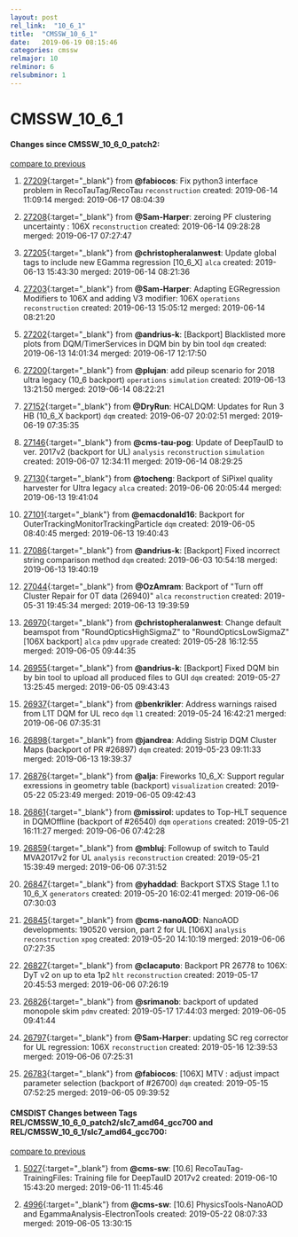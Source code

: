 ```yaml
---
layout: post
rel_link:  "10_6_1"
title:  "CMSSW_10_6_1"
date:   2019-06-19 08:15:46
categories: cmssw
relmajor: 10
relminor: 6
relsubminor: 1
---
```


# CMSSW_10_6_1
#### Changes since CMSSW_10_6_0_patch2:
[compare to previous](https://github.com/cms-sw/cmssw/compare/CMSSW_10_6_0_patch2...CMSSW_10_6_1)



1. [27209](http://github.com/cms-sw/cmssw/pull/27209){:target="_blank"}  from **@fabiocos**: Fix python3 interface problem in RecoTauTag/RecoTau `reconstruction`  created: 2019-06-14 11:09:14 merged: 2019-06-17 08:04:39



2. [27208](http://github.com/cms-sw/cmssw/pull/27208){:target="_blank"}  from **@Sam-Harper**: zeroing PF clustering uncertainty : 106X `reconstruction`  created: 2019-06-14 09:28:28 merged: 2019-06-17 07:27:47



3. [27205](http://github.com/cms-sw/cmssw/pull/27205){:target="_blank"}  from **@christopheralanwest**: Update global tags to include new EGamma regression [10_6_X] `alca`  created: 2019-06-13 15:43:30 merged: 2019-06-14 08:21:36



4. [27203](http://github.com/cms-sw/cmssw/pull/27203){:target="_blank"}  from **@Sam-Harper**: Adapting EGRegression Modifiers to 106X and adding V3 modifier: 106X `operations`  `reconstruction`  created: 2019-06-13 15:05:12 merged: 2019-06-14 08:21:20



5. [27202](http://github.com/cms-sw/cmssw/pull/27202){:target="_blank"}  from **@andrius-k**: [Backport] Blacklisted more plots from DQM/TimerServices in DQM bin by bin tool `dqm`  created: 2019-06-13 14:01:34 merged: 2019-06-17 12:17:50



6. [27200](http://github.com/cms-sw/cmssw/pull/27200){:target="_blank"}  from **@plujan**: add pileup scenario for 2018 ultra legacy (10_6 backport) `operations`  `simulation`  created: 2019-06-13 13:21:50 merged: 2019-06-14 08:22:21



7. [27152](http://github.com/cms-sw/cmssw/pull/27152){:target="_blank"}  from **@DryRun**: HCALDQM: Updates for Run 3 HB (10_6_X backport) `dqm`  created: 2019-06-07 20:02:51 merged: 2019-06-19 07:35:35



8. [27146](http://github.com/cms-sw/cmssw/pull/27146){:target="_blank"}  from **@cms-tau-pog**: Update of DeepTauID to ver. 2017v2 (backport for UL) `analysis`  `reconstruction`  `simulation`  created: 2019-06-07 12:34:11 merged: 2019-06-14 08:29:25



9. [27130](http://github.com/cms-sw/cmssw/pull/27130){:target="_blank"}  from **@tocheng**: Backport of SiPixel quality harvester for Ultra legacy `alca`  created: 2019-06-06 20:05:44 merged: 2019-06-13 19:41:04



10. [27101](http://github.com/cms-sw/cmssw/pull/27101){:target="_blank"}  from **@emacdonald16**: Backport for OuterTrackingMonitorTrackingParticle `dqm`  created: 2019-06-05 08:40:45 merged: 2019-06-13 19:40:43



11. [27086](http://github.com/cms-sw/cmssw/pull/27086){:target="_blank"}  from **@andrius-k**: [Backport] Fixed incorrect string comparison method `dqm`  created: 2019-06-03 10:54:18 merged: 2019-06-13 19:40:19



12. [27044](http://github.com/cms-sw/cmssw/pull/27044){:target="_blank"}  from **@OzAmram**: Backport of "Turn off Cluster Repair for 0T data (26940)" `alca`  `reconstruction`  created: 2019-05-31 19:45:34 merged: 2019-06-13 19:39:59



13. [26970](http://github.com/cms-sw/cmssw/pull/26970){:target="_blank"}  from **@christopheralanwest**: Change default beamspot from "RoundOpticsHighSigmaZ" to "RoundOpticsLowSigmaZ" [106X backport] `alca`  `pdmv`  `upgrade`  created: 2019-05-28 16:12:55 merged: 2019-06-05 09:44:35



14. [26955](http://github.com/cms-sw/cmssw/pull/26955){:target="_blank"}  from **@andrius-k**: [Backport] Fixed DQM bin by bin tool to upload all produced files to GUI `dqm`  created: 2019-05-27 13:25:45 merged: 2019-06-05 09:43:43



15. [26937](http://github.com/cms-sw/cmssw/pull/26937){:target="_blank"}  from **@benkrikler**: Address warnings raised from L1T DQM for UL reco `dqm`  `l1`  created: 2019-05-24 16:42:21 merged: 2019-06-06 07:35:31



16. [26898](http://github.com/cms-sw/cmssw/pull/26898){:target="_blank"}  from **@jandrea**: Adding Sistrip DQM Cluster Maps (backport of PR #26897) `dqm`  created: 2019-05-23 09:11:33 merged: 2019-06-13 19:39:37



17. [26876](http://github.com/cms-sw/cmssw/pull/26876){:target="_blank"}  from **@alja**: Fireworks 10_6_X: Support regular exressions in geometry table (backport) `visualization`  created: 2019-05-22 05:23:49 merged: 2019-06-05 09:42:43



18. [26861](http://github.com/cms-sw/cmssw/pull/26861){:target="_blank"}  from **@missirol**: updates to Top-HLT sequence in DQMOffline (backport of #26540) `dqm`  `operations`  created: 2019-05-21 16:11:27 merged: 2019-06-06 07:42:28



19. [26859](http://github.com/cms-sw/cmssw/pull/26859){:target="_blank"}  from **@mbluj**: Followup of switch to TauId MVA2017v2 for UL `analysis`  `reconstruction`  created: 2019-05-21 15:39:49 merged: 2019-06-06 07:31:52



20. [26847](http://github.com/cms-sw/cmssw/pull/26847){:target="_blank"}  from **@yhaddad**: Backport STXS Stage 1.1 to 10_6_X `generators`  created: 2019-05-20 16:02:41 merged: 2019-06-06 07:30:03



21. [26845](http://github.com/cms-sw/cmssw/pull/26845){:target="_blank"}  from **@cms-nanoAOD**: NanoAOD developments: 190520 version, part 2 for UL [106X] `analysis`  `reconstruction`  `xpog`  created: 2019-05-20 14:10:19 merged: 2019-06-06 07:27:35



22. [26827](http://github.com/cms-sw/cmssw/pull/26827){:target="_blank"}  from **@clacaputo**: Backport PR 26778 to 106X: DyT v2 on up to eta 1p2 `hlt`  `reconstruction`  created: 2019-05-17 20:45:53 merged: 2019-06-06 07:26:19



23. [26826](http://github.com/cms-sw/cmssw/pull/26826){:target="_blank"}  from **@srimanob**: backport of updated monopole skim `pdmv`  created: 2019-05-17 17:44:03 merged: 2019-06-05 09:41:44



24. [26797](http://github.com/cms-sw/cmssw/pull/26797){:target="_blank"}  from **@Sam-Harper**: updating SC reg corrector for UL regression: 106X `reconstruction`  created: 2019-05-16 12:39:53 merged: 2019-06-06 07:25:31



25. [26783](http://github.com/cms-sw/cmssw/pull/26783){:target="_blank"}  from **@fabiocos**: [106X] MTV : adjust impact parameter selection (backport of #26700) `dqm`  created: 2019-05-15 07:52:25 merged: 2019-06-05 09:39:52



#### CMSDIST Changes between Tags REL/CMSSW_10_6_0_patch2/slc7_amd64_gcc700 and REL/CMSSW_10_6_1/slc7_amd64_gcc700:
[compare to previous](https://github.com/cms-sw/cmsdist/compare/REL/CMSSW_10_6_0_patch2/slc7_amd64_gcc700...REL/CMSSW_10_6_1/slc7_amd64_gcc700)



1. [5027](http://github.com/cms-sw/cmsdist/pull/5027){:target="_blank"}  from **@cms-sw**: [10.6] RecoTauTag-TrainingFiles: Training file for DeepTauID 2017v2 created: 2019-06-10 15:43:20 merged: 2019-06-11 11:45:46

2. [4996](http://github.com/cms-sw/cmsdist/pull/4996){:target="_blank"}  from **@cms-sw**: [10.6] PhysicsTools-NanoAOD and EgammaAnalysis-ElectronTools created: 2019-05-22 08:07:33 merged: 2019-06-05 13:30:15
